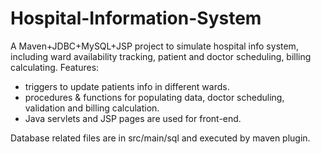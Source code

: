 # Hospital-Information-System

A Maven+JDBC+MySQL+JSP project to simulate hospital info system, including ward availability tracking, patient and doctor scheduling, billing calculating. 
Features:
- triggers to update patients info in different wards.
- procedures & functions for populating data, doctor scheduling, validation and billing calculation.
- Java servlets and JSP pages are used for front-end.

Database related files are in src/main/sql and executed by maven plugin.
